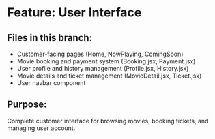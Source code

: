 # Feature: User Interface

## Files in this branch:
- Customer-facing pages (Home, NowPlaying, ComingSoon)
- Movie booking and payment system (Booking.jsx, Payment.jsx)
- User profile and history management (Profile.jsx, History.jsx)
- Movie details and ticket management (MovieDetail.jsx, Ticket.jsx)
- User navbar component

## Purpose:
Complete customer interface for browsing movies, booking tickets, and managing user account.